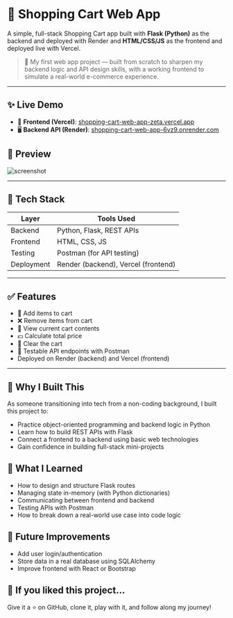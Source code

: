 # 🛒 Shopping Cart Web App

A simple, full-stack Shopping Cart app built with **Flask (Python)** as the backend and deployed with Render and **HTML/CSS/JS** as the frontend and deployed live with Vercel.

> 🚀 My first web app project — built from scratch to sharpen my backend logic and API design skills, with a working frontend to simulate a real-world e-commerce experience.

---

## ✨ Live Demo

- 🔗 **Frontend (Vercel)**: [shopping-cart-web-app-zeta.vercel.app](https://shopping-cart-web-app-zeta.vercel.app)
- 🖥️ **Backend API (Render)**: [shopping-cart-web-app-6vz9.onrender.com](https://shopping-cart-web-app-6vz9.onrender.com)



## 📸 Preview

![screenshot](https://private-user-images.githubusercontent.com/172398841/467025824-2e24ccf7-cb11-453b-be26-db188ca5977b.png?jwt=eyJhbGciOiJIUzI1NiIsInR5cCI6IkpXVCJ9.eyJpc3MiOiJnaXRodWIuY29tIiwiYXVkIjoicmF3LmdpdGh1YnVzZXJjb250ZW50LmNvbSIsImtleSI6ImtleTUiLCJleHAiOjE3NTI2NzExNzMsIm5iZiI6MTc1MjY3MDg3MywicGF0aCI6Ii8xNzIzOTg4NDEvNDY3MDI1ODI0LTJlMjRjY2Y3LWNiMTEtNDUzYi1iZTI2LWRiMTg4Y2E1OTc3Yi5wbmc_WC1BbXotQWxnb3JpdGhtPUFXUzQtSE1BQy1TSEEyNTYmWC1BbXotQ3JlZGVudGlhbD1BS0lBVkNPRFlMU0E1M1BRSzRaQSUyRjIwMjUwNzE2JTJGdXMtZWFzdC0xJTJGczMlMkZhd3M0X3JlcXVlc3QmWC1BbXotRGF0ZT0yMDI1MDcxNlQxMzAxMTNaJlgtQW16LUV4cGlyZXM9MzAwJlgtQW16LVNpZ25hdHVyZT00M2UwNWJjOTBjZjc1YjAxZWZkNGM5NDEwNDFjZTdhMGQyYTcxZGY3MmZhYTZiZWZiZDJhNjZhNDQ1MDg4OGY4JlgtQW16LVNpZ25lZEhlYWRlcnM9aG9zdCJ9.3H4C4Rs2Hwn-42XWg4l0ba8G3ggxq23-nehkc5_FpIY)

---

## 🧰 Tech Stack

| Layer     | Tools Used         |
|-----------|--------------------|
| Backend   | Python, Flask, REST APIs |
| Frontend  | HTML, CSS, JS |
| Testing   | Postman (for API testing) |
| Deployment  | Render (backend), Vercel (frontend) |

---

## ✅ Features

- 🔄 Add items to cart
- ❌ Remove items from cart
- 👀 View current cart contents
- 💵 Calculate total price
- 🧹 Clear the cart
- 🧪 Testable API endpoints with Postman
- Deployed on Render (backend) and Vercel (frontend)

---

## 🙌 Why I Built This
As someone transitioning into tech from a non-coding background, I built this project to:
- Practice object-oriented programming and backend logic in Python
- Learn how to build REST APIs with Flask
- Connect a frontend to a backend using basic web technologies
- Gain confidence in building full-stack mini-projects


## 🧠 What I Learned
- How to design and structure Flask routes
- Managing state in-memory (with Python dictionaries)
- Communicating between frontend and backend
- Testing APIs with Postman
- How to break down a real-world use case into code logic


## 📌 Future Improvements
- Add user login/authentication
- Store data in a real database using SQLAlchemy
- Improve frontend with React or Bootstrap

## 🌟 If you liked this project...
Give it a ⭐ on GitHub, clone it, play with it, and follow along my journey!
